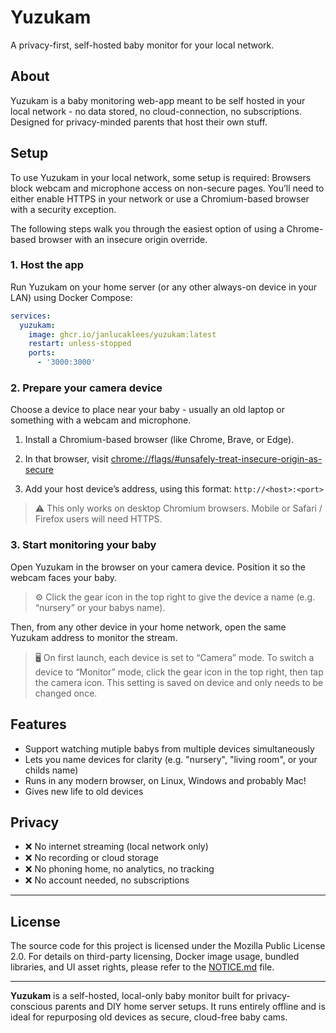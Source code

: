 # Yuzukam

A privacy-first, self-hosted baby monitor for your local network.

## About

Yuzukam is a baby monitoring web-app meant to be self hosted in your local network - no data
stored, no cloud-connection, no subscriptions. Designed for privacy-minded parents that host their
own stuff.

## Setup

To use Yuzukam in your local network, some setup is required:
Browsers block webcam and microphone access on non-secure pages.
You’ll need to either enable HTTPS in your network or use a Chromium-based browser with a security
exception.

The following steps walk you through the easiest option of using a Chrome-based browser with an
insecure origin override.

### 1. Host the app

Run Yuzukam on your home server (or any other always-on device in your LAN) using Docker Compose:

```yml
services:
  yuzukam:
    image: ghcr.io/janlucaklees/yuzukam:latest
    restart: unless-stopped
    ports:
      - '3000:3000'
```

### 2. Prepare your camera device

Choose a device to place near your baby - usually an old laptop or something with a webcam and
microphone.

1. Install a Chromium-based browser (like Chrome, Brave, or Edge).

2. In that browser, visit [chrome://flags/#unsafely-treat-insecure-origin-as-secure](chrome://flags/#unsafely-treat-insecure-origin-as-secure)

3. Add your host device’s address, using this format: `http://<host>:<port>`

> ⚠️ This only works on desktop Chromium browsers. Mobile or Safari / Firefox users will need
> HTTPS.

### 3. Start monitoring your baby

Open Yuzukam in the browser on your camera device. Position it so the webcam faces your baby.

> ⚙️ Click the gear icon in the top right to give the device a name (e.g. “nursery” or your babys
> name).

Then, from any other device in your home network, open the same Yuzukam address to monitor the stream.

> 🖥️ On first launch, each device is set to “Camera” mode. To switch a device to “Monitor” mode,
> click the gear icon in the top right, then tap the camera icon. This setting is saved on device and
> only needs to be changed once.

## Features

- Support watching mutiple babys from multiple devices simultaneously
- Lets you name devices for clarity (e.g. "nursery", "living room", or your childs name)
- Runs in any modern browser, on Linux, Windows and probably Mac!
- Gives new life to old devices

## Privacy

- ❌ No internet streaming (local network only)
- ❌ No recording or cloud storage
- ❌ No phoning home, no analytics, no tracking
- ❌ No account needed, no subscriptions

---

## License

The source code for this project is licensed under the Mozilla Public License 2.0.
For details on third-party licensing, Docker image usage, bundled libraries, and UI asset rights,
please refer to the [NOTICE.md](./NOTICE.md) file.

---

**Yuzukam** is a self-hosted, local-only baby monitor built for privacy-conscious parents and DIY home server setups. It runs entirely offline and is ideal for repurposing old devices as secure, cloud-free baby cams.
